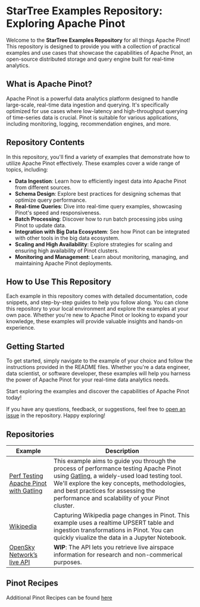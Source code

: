 # StarTree Examples Repository: Exploring Apache Pinot

Welcome to the **StarTree Examples Repository** for all things Apache Pinot! This repository is designed to provide you with a collection of practical examples and use cases that showcase the capabilities of Apache Pinot, an open-source distributed storage and query engine built for real-time analytics.

## What is Apache Pinot?

Apache Pinot is a powerful data analytics platform designed to handle large-scale, real-time data ingestion and querying. It's specifically optimized for use cases where low-latency and high-throughput querying of time-series data is crucial. Pinot is suitable for various applications, including monitoring, logging, recommendation engines, and more.

## Repository Contents

In this repository, you'll find a variety of examples that demonstrate how to utilize Apache Pinot effectively. These examples cover a wide range of topics, including:

- **Data Ingestion**: Learn how to efficiently ingest data into Apache Pinot from different sources.
- **Schema Design**: Explore best practices for designing schemas that optimize query performance.
- **Real-time Queries**: Dive into real-time query examples, showcasing Pinot's speed and responsiveness.
- **Batch Processing**: Discover how to run batch processing jobs using Pinot to update data.
- **Integration with Big Data Ecosystem**: See how Pinot can be integrated with other tools in the big data ecosystem.
- **Scaling and High Availability**: Explore strategies for scaling and ensuring high availability of Pinot clusters.
- **Monitoring and Management**: Learn about monitoring, managing, and maintaining Apache Pinot deployments.

## How to Use This Repository

Each example in this repository comes with detailed documentation, code snippets, and step-by-step guides to help you follow along. You can clone this repository to your local environment and explore the examples at your own pace. Whether you're new to Apache Pinot or looking to expand your knowledge, these examples will provide valuable insights and hands-on experience.

## Getting Started

To get started, simply navigate to the example of your choice and follow the instructions provided in the README files. Whether you're a data engineer, data scientist, or software developer, these examples will help you harness the power of Apache Pinot for your real-time data analytics needs.

Start exploring the examples and discover the capabilities of Apache Pinot today!

If you have any questions, feedback, or suggestions, feel free to [open an issue](issues) in the repository. Happy exploring!

## Repositories

| Example  | Description |
| -------- | ------- |
|[Perf Testing Apache Pinot with Gatling](gatling) | This example aims to guide you through the process of performance testing Apache Pinot using [Gatling](https://gatling.io/docs/gatling/tutorials/quickstart/), a widely-used load testing tool. We'll explore the key concepts, methodologies, and best practices for assessing the performance and scalability of your Pinot cluster.|
|[Wikipedia](wikipedia)|Capturing Wikipedia page changes in Pinot. This example uses a realtime UPSERT table and ingestion transformations in Pinot. You can quickly viualize the data in a Jupyter Notebook.|
|[OpenSky Network’s live API](opensky) | **WIP**: The API lets you retrieve live airspace information for research and non-commerical purposes.|

## Pinot Recipes

Additional Pinot Recipes can be found [here](https://github.com/startreedata/pinot-recipes)
